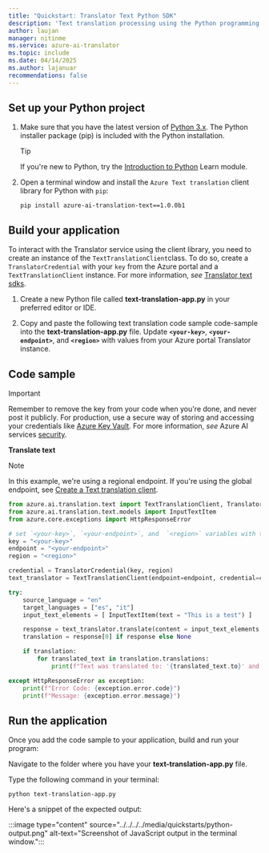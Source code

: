 ```yaml
---
title: "Quickstart: Translator Text Python SDK"
description: 'Text translation processing using the Python programming language'
author: laujan
manager: nitinme
ms.service: azure-ai-translator
ms.topic: include
ms.date: 04/14/2025
ms.author: lajanuar
recommendations: false
---
```


<!-- markdownlint-disable MD036 -->

## Set up your Python project

1. Make sure that you have the latest version of [Python 3.x](https://www.python.org/downloads/). The Python installer package (pip) is included with the Python installation.

    > [!TIP]
    > If you're new to Python, try the [Introduction to Python](/training/paths/beginner-python/) Learn module.

1. Open a terminal window and install the `Azure Text translation` client library for Python with `pip`:

    ```console
    pip install azure-ai-translation-text==1.0.0b1
    ```

## Build your application

To interact with the Translator service using the client library, you need to create an instance of the `TextTranslationClient`class. To do so, create a `TranslatorCredential` with your `key` from the Azure portal and a `TextTranslationClient` instance. For more information, _see_ [Translator text sdks](../../../sdk-overview.md#3-authenticate-the-client).

1. Create a new Python file called **text-translation-app.py** in your preferred editor or IDE.

1. Copy and paste the following text translation code sample code-sample into the **text-translation-app.py** file. Update **`<your-key>`**, **`<your-endpoint>`**, and **`<region>`** with values from your Azure portal Translator instance.

## Code sample

> [!IMPORTANT]
> Remember to remove the key from your code when you're done, and never post it publicly. For production, use a secure way of storing and accessing your credentials like [Azure Key Vault](/azure/key-vault/general/overview). For more information, *see* Azure AI services [security](../../../../../security-features.md).

**Translate text**

  > [!NOTE]
  > In this example, we're using a regional endpoint. If you're using the global endpoint, see [Create a Text translation client](../../../../create-translator-resource.md#create-a-text-translation-client).

```python
from azure.ai.translation.text import TextTranslationClient, TranslatorCredential
from azure.ai.translation.text.models import InputTextItem
from azure.core.exceptions import HttpResponseError

# set `<your-key>`, `<your-endpoint>`, and  `<region>` variables with the values from the Azure portal
key = "<your-key>"
endpoint = "<your-endpoint>"
region = "<region>"

credential = TranslatorCredential(key, region)
text_translator = TextTranslationClient(endpoint=endpoint, credential=credential)

try:
    source_language = "en"
    target_languages = ["es", "it"]
    input_text_elements = [ InputTextItem(text = "This is a test") ]

    response = text_translator.translate(content = input_text_elements, to = target_languages, from_parameter = source_language)
    translation = response[0] if response else None

    if translation:
        for translated_text in translation.translations:
            print(f"Text was translated to: '{translated_text.to}' and the result is: '{translated_text.text}'.")

except HttpResponseError as exception:
    print(f"Error Code: {exception.error.code}")
    print(f"Message: {exception.error.message}")

```

## Run the application

Once you add the code sample to your application, build and run your program:

Navigate to the folder where you have your **text-translation-app.py** file.

Type the following command in your terminal:

  ```console
  python text-translation-app.py

  ```

Here's a snippet of the expected output:

:::image type="content" source="../../../../media/quickstarts/python-output.png" alt-text="Screenshot of JavaScript output in the terminal window.":::
